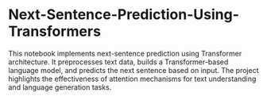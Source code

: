# Next-Sentence-Prediction-Using-Transformers
This notebook implements next-sentence prediction using Transformer architecture. It preprocesses text data, builds a Transformer-based language model, and predicts the next sentence based on input. The project highlights the effectiveness of attention mechanisms for text understanding and language generation tasks.
